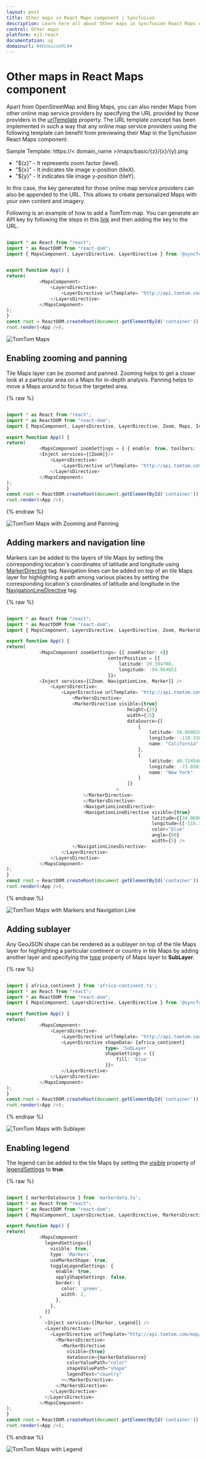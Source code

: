 ```yaml
---
layout: post
title: Other maps in React Maps component | Syncfusion
description: Learn here all about Other maps in Syncfusion React Maps component of Syncfusion Essential JS 2 and more.
control: Other maps 
platform: ej2-react
documentation: ug
domainurl: ##DomainURL##
---
```


# Other maps in React Maps component

Apart from OpenStreetMap and Bing Maps, you can also render Maps from other online map service providers by specifying the URL provided by those providers in the [urlTemplate](https://ej2.syncfusion.com/react/documentation/api/maps/layerSettingsModel/#urltemplate) property. The URL template concept has been implemented in such a way that any online map service providers using the following template can benefit from previewing their Map in the Syncfusion React Maps component.

<!-- markdownlint-disable MD034 -->

Sample Template: https://< domain_name >/maps/basic/{z}/{x}/{y}.png

* "${z}" - It represents zoom factor (level).
* "${x}" - It indicates tile image x-position (tileX).
* "${y}" - It indicates tile image y-position (tileY).

In this case, the key generated for those online map service providers can also be appended to the URL. This allows to create personalized Maps with your own content and imagery.

Following is an example of how to add a TomTom map. You can generate an API key by following the steps in this [link](https://developer.tomtom.com/map-display-api/documentation/product-information/introduction) and then adding the key to the URL.

```ts

import * as React from "react";
import * as ReactDOM from "react-dom";
import { MapsComponent, LayersDirective, LayerDirective } from '@syncfusion/ej2-react-maps';


export function App() {
return(
            <MapsComponent>
                <LayersDirective>
                    <LayerDirective urlTemplate= "http://api.tomtom.com/map/1/tile/basic/main/level/tileX/tileY.png?key=subscription_key" />
                </LayersDirective>
            </MapsComponent>
);
}
const root = ReactDOM.createRoot(document.getElementById('container'));
root.render(<App />);
```

![TomTom Maps](../images/MapProviders/tomtom-maps.PNG)

## Enabling zooming and panning

Tile Maps layer can be zoomed and panned. Zooming helps to get a closer look at a particular area on a Maps for in-depth analysis. Panning helps to move a Maps around to focus the targeted area.

{% raw %}

```ts

import * as React from "react";
import * as ReactDOM from "react-dom";
import { MapsComponent, LayersDirective, LayerDirective, Zoom, Maps, Inject } from '@syncfusion/ej2-react-maps';

export function App() {
return(
            <MapsComponent zoomSettings = { { enable: true, toolbars: ['Zoom', 'ZoomIn', 'ZoomOut', 'Pan', 'Reset']} }>
            <Inject services={[Zoom]}/>
                <LayersDirective>
                    <LayerDirective urlTemplate= "http://api.tomtom.com/map/1/tile/basic/main/level/tileX/tileY.png?key=subscription_key" />
                </LayersDirective>
            </MapsComponent>
);
}
const root = ReactDOM.createRoot(document.getElementById('container'));
root.render(<App />);

```
{% endraw %}

![TomTom Maps with Zooming and Panning](../images/MapProviders/tomtom-maps-zooming.PNG)

## Adding markers and navigation line

Markers can be added to the layers of tile Maps by setting the corresponding location's coordinates of latitude and longitude using [MarkerDirective](https://ej2.syncfusion.com/react/documentation/api/maps/layerSettingsModel/#markersettings) tag. Navigation lines can be added on top of an tile Maps layer for highlighting a path among various places by setting the corresponding location's coordinates of latitude and longitude in the [NavigationLineDirective](https://ej2.syncfusion.com/react/documentation/api/maps/layerSettingsModel/#navigationlinesettings) tag.

{% raw %}

```ts

import * as React from "react";
import * as ReactDOM from "react-dom";
import { MapsComponent, LayersDirective, LayerDirective, Zoom, MarkersDirective, NavigationLine, NavigationLinesDirective, NavigationLineDirective, MarkerDirective, Marker, Maps, Inject } from '@syncfusion/ej2-react-maps';

export function App() {
return(
            <MapsComponent zoomSettings= {{ zoomFactor: 4}}
                                     centerPosition = {{
                                         latitude: 29.394708,
                                         longitude: -94.954653
                                     }}>
            <Inject services={[Zoom, NavigationLine, Marker]} />
                <LayersDirective>
                    <LayerDirective urlTemplate= "http://api.tomtom.com/map/1/tile/basic/main/level/tileX/tileY.png?key=subscription_key">
                        <MarkersDirective>
                        <MarkerDirective visible={true}
                                            height={25}
                                            width={15}
                                            dataSource={[
                                                {
                                                    latitude: 34.060620,
                                                    longitude: -118.330491,
                                                    name: "California"
                                                },
                                                {
                                                    latitude: 40.724546,
                                                    longitude: -73.850344,
                                                    name: "New York"
                                                }
                                            ]}
                                        >
                            </MarkerDirective>
                            </MarkersDirective>
                            <NavigationLinesDirective>
                            <NavigationLineDirective visible={true}
                                                     latitude={[34.060620, 40.724546]}
                                                     longitude={[-118.330491,-73.850344]}
                                                     color="blue"
                                                     angle={90}
                                                     width={5} />
                        </NavigationLinesDirective>
                    </LayerDirective>
                </LayersDirective>
            </MapsComponent>
);
}
const root = ReactDOM.createRoot(document.getElementById('container'));
root.render(<App />);

```
{% endraw %}

![TomTom Maps with Markers and Navigation Line](../images/MapProviders/tomtom-maps-marker-and-line.PNG)

## Adding sublayer

Any GeoJSON shape can be rendered as a sublayer on top of the tile Maps layer for highlighting a particular continent or country in tile Maps by adding another layer and specifying the [type](https://ej2.syncfusion.com/react/documentation/api/maps/layerSettingsModel/#type) property of Maps layer to **SubLayer**.

{% raw %}

```ts

import { africa_continent } from 'africa-continent.ts';
import * as React from "react";
import * as ReactDOM from "react-dom";
import { MapsComponent, LayersDirective, LayerDirective } from '@syncfusion/ej2-react-maps';

export function App() {
return(
            <MapsComponent>
                <LayersDirective>
                    <LayerDirective urlTemplate= "http://api.tomtom.com/map/1/tile/basic/main/level/tileX/tileY.png?key=subscription_key" />
                    <LayerDirective shapeData= {africa_continent}
                                    type= 'SubLayer'
                                    shapeSettings = {{
                                        fill: 'blue'
                                    }}>
                    </LayerDirective>
                </LayersDirective>
            </MapsComponent>
);
}
const root = ReactDOM.createRoot(document.getElementById('container'));
root.render(<App />);
```
{% endraw %}

![TomTom Maps with Sublayer](../images/MapProviders/tomtom-map-sublayer.PNG)

## Enabling legend

The legend can be added to the tile Maps by setting the [visible](https://ej2.syncfusion.com/react/documentation/api/maps/legendSettingsModel/#visible) property of [legendSettings](https://ej2.syncfusion.com/react/documentation/api/maps/legendSettingsModel) to **true**.

{% raw %}

```ts

import { markerDataSource } from 'markerdata.ts';
import * as React from "react";
import * as ReactDOM from "react-dom";
import { MapsComponent, LayersDirective, LayerDirective, MarkersDirective, MarkerDirective, Marker, Legend, Inject } from '@syncfusion/ej2-react-maps';

export function App() {
return(
            <MapsComponent
              legendSettings={{
                visible: true,
                type: 'Markers',
                useMarkerShape: true,
                toggleLegendSettings: {
                  enable: true,
                  applyShapeSettings: false,
                  border: {
                    color: 'green',
                    width: 2,
                  },
                },
              }}
            >
              <Inject services={[Marker, Legend]} />
              <LayersDirective>
                <LayerDirective urlTemplate="http://api.tomtom.com/map/1/tile/basic/main/level/tileX/tileY.png?key=subscription_key">
                  <MarkersDirective>
                    <MarkerDirective
                      visible={true}
                      dataSource={markerDataSource}
                      colorValuePath="color"
                      shapeValuePath="shape"
                      legendText="country"
                    ></MarkerDirective>
                  </MarkersDirective>
                </LayerDirective>
              </LayersDirective>
            </MapsComponent>
);
}
const root = ReactDOM.createRoot(document.getElementById('container'));
root.render(<App />);

```
{% endraw %}

![TomTom Maps with Legend](../images/MapProviders/tomtom-map-legend.PNG)